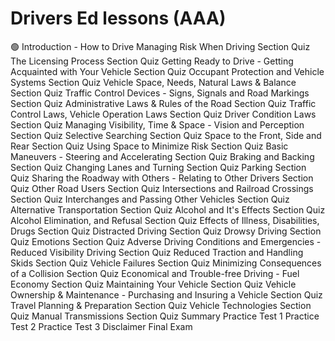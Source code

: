 # Drivers Ed lessons (AAA)

🟢 Introduction - How to Drive
Managing Risk When Driving
Section Quiz
The Licensing Process
Section Quiz
Getting Ready to Drive - Getting Acquainted with Your Vehicle
Section Quiz
Occupant Protection and Vehicle Systems
Section Quiz
Vehicle Space, Needs, Natural Laws & Balance
Section Quiz
Traffic Control Devices - Signs, Signals and Road Markings
Section Quiz
Administrative Laws & Rules of the Road
Section Quiz
Traffic Control Laws, Vehicle Operation Laws
Section Quiz
Driver Condition Laws
Section Quiz
Managing Visibility, Time & Space - Vision and Perception
Section Quiz
Selective Searching
Section Quiz
Space to the Front, Side and Rear
Section Quiz
Using Space to Minimize Risk
Section Quiz
Basic Maneuvers - Steering and Accelerating
Section Quiz
Braking and Backing
Section Quiz
Changing Lanes and Turning
Section Quiz
Parking
Section Quiz
Sharing the Roadway with Others - Relating to Other Drivers
Section Quiz
Other Road Users
Section Quiz
Intersections and Railroad Crossings
Section Quiz
Interchanges and Passing Other Vehicles
Section Quiz
Alternative Transportation
Section Quiz
Alcohol and It's Effects
Section Quiz
Alcohol Elimination, and Refusal
Section Quiz
Effects of Illness, Disabilities, Drugs
Section Quiz
Distracted Driving
Section Quiz
Drowsy Driving
Section Quiz
Emotions
Section Quiz
Adverse Driving Conditions and Emergencies - Reduced Visibility Driving
Section Quiz
Reduced Traction and Handling Skids
Section Quiz
Vehicle Failures
Section Quiz
Minimizing Consequences of a Collision
Section Quiz
Economical and Trouble-free Driving - Fuel Economy
Section Quiz
Maintaining Your Vehicle
Section Quiz
Vehicle Ownership & Maintenance - Purchasing and Insuring a Vehicle
Section Quiz
Travel Planning & Preparation
Section Quiz
Vehicle Technologies
Section Quiz
Manual Transmissions
Section Quiz
Summary
Practice Test 1
Practice Test 2
Practice Test 3
Disclaimer
Final Exam
